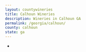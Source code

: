 ```yaml
---
layout: countywineries
title: Calhoun Wineries
description: Wineries in Calhoun GA
permalink: /georgia/calhoun/
county: calhoun
state: ga
---
```

-
